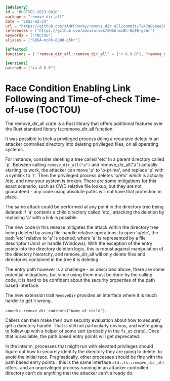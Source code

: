 ```toml
[advisory]
id = "RUSTSEC-2023-0018"
package = "remove_dir_all"
date = "2023-02-24"
url = "https://github.com/XAMPPRocky/remove_dir_all/commit/7247a8b6ee59fc99bbb69ca6b3ca4bfd8c809ead"
references = ["https://github.com/advisories/GHSA-mc8h-8q98-g5hr"]
keywords = ["TOCTOU"]
aliases = ["GHSA-mc8h-8q98-g5hr"]

[affected]
functions = { "remove_dir_all::remove_dir_all" = ["< 0.8.0"], "remove_dir_all::remove_dir_contents" = ["< 0.8.0"], "remove_dir_all::ensure_empty_dir" = ["< 0.8.0"] }

[versions]
patched = [">= 0.8.0"]
```

# Race Condition Enabling Link Following and Time-of-check Time-of-use (TOCTOU)

The remove_dir_all crate is a Rust library that offers additional features over the Rust
standard library fs::remove_dir_all function.

It was possible to trick a privileged process doing a recursive delete in an
attacker controlled directory into deleting privileged files, on all operating systems.

For instance, consider deleting a tree called 'etc' in a parent directory
called 'p'. Between calling `remove_dir_all("a")` and remove_dir_all("a")
actually starting its work, the attacker can move 'p' to 'p-prime', and
replace 'p' with a symlink to '/'. Then the privileged process deletes 'p/etc'
which is actually /etc, and now your system is broken. There are some
mitigations for this exact scenario, such as CWD relative file lookup, but
they are not guaranteed - any code using absolute paths will not have that
protection in place.

The same attack could be performed at any point in the directory tree being
deleted: if 'a' contains a child directory called 'etc', attacking the
deletion by replacing 'a' with a link is possible.

The new code in this release mitigates the attack within the directory tree
being deleted by using file-handle relative operations: to open 'a/etc', the
path 'etc' relative to 'a' is opened, where 'a' is represented by a file
descriptor (Unix) or handle (Windows). With the exception of the entry points
into the directory deletion logic, this is robust against manipulation of the
directory hierarchy, and remove_dir_all will only delete files and directories
contained in the tree it is deleting.

The entry path however is a challenge - as described above, there are some
potential mitigations, but since using them must be done by the calling code,
it is hard to be confident about the security properties of the path based
interface.

The new extension trait `RemoveDir` provides an interface where it is much
harder to get it wrong.

`somedir.remove_dir_contents("name-of-child")`.

Callers can then make their own security evaluation about how to securely get
a directory handle. That is still not particularly obvious, and we're going to
follow up with a helper of some sort (probably in the `fs_at` crate). Once
that is available, the path based entry points will get deprecated.

In the interim, processes that might run with elevated privileges should
figure out how to securely identify the directory they are going to delete, to
avoid the initial race. Pragmatically, other processes should be fine with the
path based entry points : this is the same interface `std::fs::remove_dir_all`
offers, and an unprivileged process running in an attacker controlled
directory can't do anything that the attacker can't already do.
